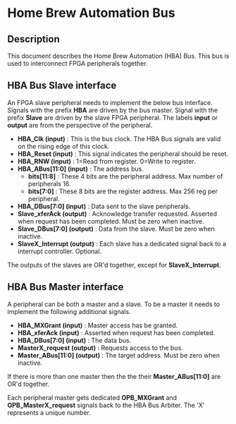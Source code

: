 # Home Brew Automation Bus

## Description

This document describes the Home Brew Automation (HBA) Bus.
This bus is used to interconnect FPGA peripherals together.

## HBA Bus Slave interface

An FPGA slave peripheral needs to implement the below
bus interface.  Signals with the  prefix __HBA__ are driven
by the bus master.  Signal with the prefix __Slave__ are driven
by the slave FPGA peripheral. The labels __input__ or __output__ are from
the perspective of the peripheral.
* __HBA_Clk (input)__ : This is the bus clock.  The HBA Bus signals are valid on the
  rising edge of this clock. 
* __HBA_Reset (input)__ : This signal indicates the peripheral should be reset.
* __HBA_RNW (input)__ : 1=Read from register. 0=Write to register.
* __HBA_ABus[11:0] (input)__ : The address bus.
    * __bits[11:8]__ : These 4 bits are the peripheral address. Max number of
      peripherals 16.
    * __bits[7:0]__ : These 8 bits are the register address. Max 256 reg per
      peripheral.
* __HBA_DBus[7:0] (input)__ : Data sent to the slave peripherals.
* __Slave_xferAck (output)__ : Acknowledge transfer requested.  Asserted when request has been
  completed. Must be zero when inactive.
* __Slave_DBus[7:0] (output)__ : Data from the slave.  Must be zero when inactive.
* __SlaveX_Interrupt (output)__ : Each slave has a dedicated signal back to
  a interrupt controller. Optional.

The outputs of the slaves are OR'd together, except for __SlaveX_Interrupt__.

## HBA Bus Master interface

A peripheral can be both a master and a slave.  To be a master it needs to implement
the following additional signals.
* __HBA_MXGrant (input)__ : Master access has be granted. 
* __HBA_xferAck (input)__ : Asserted when request has been completed.
* __HBA_DBus[7:0] (input)__ : The data bus.
* __MasterX_request (output)__ : Requests access to the bus. 
* __Master_ABus[11:0] (output)__ : The target address. Must be zero when inactive.

If there is more than one master then the the their __Master_ABus[11:0]__ are OR'd
together.

Each peripheral master gets dedicated __OPB_MXGrant__ and __OPB_MasterX_request__
signals back to the HBA Bus Arbiter. The 'X' represents a unique number.


